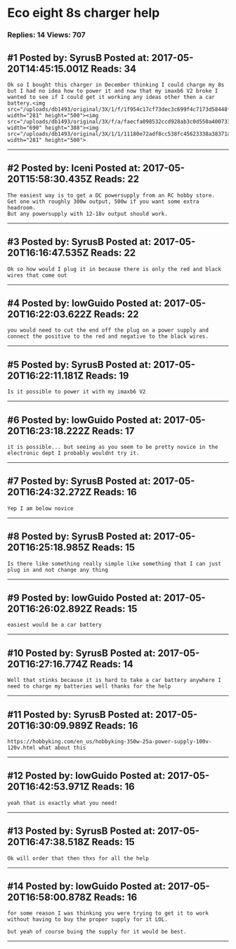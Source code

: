 # Eco eight 8s charger help

### Replies: 14 Views: 707

## \#1 Posted by: SyrusB Posted at: 2017-05-20T14:45:15.001Z Reads: 34

```
Ok so I bought this charger in December thinking I could charge my 8s but I had no idea how to power it and now that my imaxb6 V2 broke I wanted to see if I could get it working any ideas other then a car battery.<img src="/uploads/db1493/original/3X/1/f/1f954c17cf73dec3c699f4c7173d58448f9eef42.JPG" width="281" height="500"><img src="/uploads/db1493/original/3X/f/a/faecfa098532ccd928ab3c0d550a4007338dbcac.JPG" width="690" height="388"><img src="/uploads/db1493/original/3X/1/1/11180e72adf8cc538fc45623338a38371af1ee3b.JPG" width="281" height="500">
```

---
## \#2 Posted by: Iceni Posted at: 2017-05-20T15:58:30.435Z Reads: 22

```
The easiest way is to get a DC powersupply from an RC hobby store.
Get one with roughly 300w output, 500w if you want some extra headroom.
But any powersupply with 12-18v output should work.
```

---
## \#3 Posted by: SyrusB Posted at: 2017-05-20T16:16:47.535Z Reads: 22

```
Ok so how would I plug it in because there is only the red and black wires that come out
```

---
## \#4 Posted by: lowGuido Posted at: 2017-05-20T16:22:03.622Z Reads: 22

```
you would need to cut the end off the plug on a power supply and connect the positive to the red and negative to the black wires.
```

---
## \#5 Posted by: SyrusB Posted at: 2017-05-20T16:22:11.181Z Reads: 19

```
Is it possible to power it with my imaxb6 V2
```

---
## \#6 Posted by: lowGuido Posted at: 2017-05-20T16:23:18.222Z Reads: 17

```
it is possible... but seeing as you seem to be pretty novice in the electronic dept I probably wouldnt try it.
```

---
## \#7 Posted by: SyrusB Posted at: 2017-05-20T16:24:32.272Z Reads: 16

```
Yep I am below novice
```

---
## \#8 Posted by: SyrusB Posted at: 2017-05-20T16:25:18.985Z Reads: 15

```
Is there like something really simple like something that I can just plug in and not change any thing
```

---
## \#9 Posted by: lowGuido Posted at: 2017-05-20T16:26:02.892Z Reads: 15

```
easiest would be a car battery
```

---
## \#10 Posted by: SyrusB Posted at: 2017-05-20T16:27:16.774Z Reads: 14

```
Well that stinks because it is hard to take a car battery anywhere I need to charge my batteries well thanks for the help
```

---
## \#11 Posted by: SyrusB Posted at: 2017-05-20T16:30:09.989Z Reads: 16

```
https://hobbyking.com/en_us/hobbyking-350w-25a-power-supply-100v-120v.html what about this
```

---
## \#12 Posted by: lowGuido Posted at: 2017-05-20T16:42:53.971Z Reads: 16

```
yeah that is exactly what you need!
```

---
## \#13 Posted by: SyrusB Posted at: 2017-05-20T16:47:38.518Z Reads: 15

```
Ok will order that then thxs for all the help
```

---
## \#14 Posted by: lowGuido Posted at: 2017-05-20T16:58:00.878Z Reads: 16

```
for some reason I was thinking you were trying to get it to work without having to buy the proper supply for it LOL.

but yeah of course buing the supply for it would be best.
```

---
